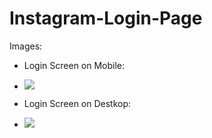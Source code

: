 # Instagram-Login-Page

Images:
   - Login Screen on Mobile:
  - ![](https://github.com/vitormanoelcsantos/Instagram-Login-Screen-Images/blob/master/Login%20Screen%20Mobile.png)
   
  - Login Screen on Destkop:
  - ![](https://github.com/vitormanoelcsantos/Instagram-Login-Screen-Images/blob/master/Login%20Screen%20Desktop.png)
    
 
  

